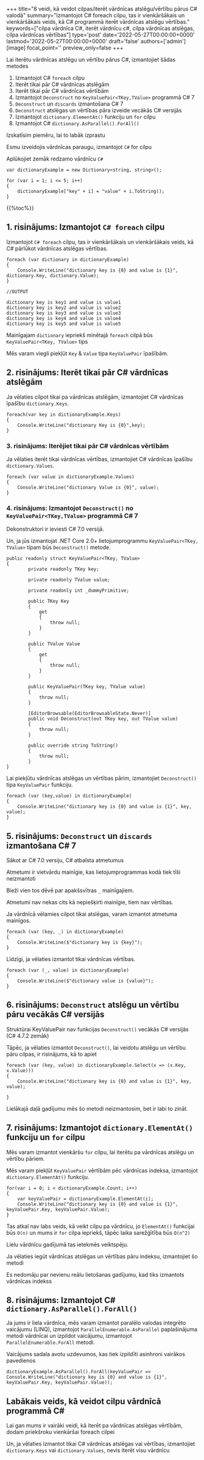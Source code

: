 +++
title="8 veidi, kā veidot cilpas/iterēt vārdnīcas atslēgu/vērtību pārus C# valodā"
summary="Izmantojot C# foreach cilpu, tas ir vienkāršākais un vienkāršākais veids, kā C# programmā iterēt vārdnīcas atslēgu vērtības."
keywords=["cilpa vārdnīca C#, iterēt vārdnīcu c#, cilpa vārdnīcas atslēgas, cilpa vārdnīcas vērtības"]
type='post'
date='2022-05-27T00:00:00+0000'
lastmod='2022-05-27T00:00:00+0000'
draft='false'
authors=['admin']
[image]
focal_point=''
preview_only=false
+++

Lai iterētu vārdnīcas atslēgu un vērtību pārus C#, izmantojiet šādas metodes

1. Izmantojot C# `foreach` cilpu
2. Iterēt tikai pār C# vārdnīcas atslēgām
3. Iterēt tikai pār C# vārdnīcas vērtībām
4. Izmantojot `Deconstruct` no `KeyValuePair<TKey,TValue>` programmā C# 7
5. `Deconstruct` un `discards` izmantošana C# 7 
6. `Deconstruct` atslēgas un vērtības pāra izveide vecākās C# versijās
7. Izmantojot `dictionary.ElementAt()` funkciju un `for` cilpu
8. Izmantojot C# `dictionary.AsParallel().ForAll()` 

Izskatīsim piemēru, lai to labāk izprastu 

Esmu izveidojis vārdnīcas paraugu, izmantojot `C#` for cilpu

Aplūkojiet zemāk redzamo vārdnīcu `C#` 

```
var dictionaryExample = new Dictionary<string, string>();

for (var i = 1; i <= 5; i++)
{
    dictionaryExample["key" + i] = "value" + i.ToString();
}
```

{{%toc%}}

## 1. risinājums: Izmantojot `C# foreach` cilpu

Izmantojot `C# foreach` cilpu, tas ir vienkāršākais un vienkāršākais veids, kā C# pārlūkot vārdnīcas atslēgas vērtības.

```
foreach (var dictionary in dictionaryExample)
{
    Console.WriteLine("dictionary key is {0} and value is {1}", dictionary.Key, dictionary.Value);
}

//OUTPUT

dictionary key is key1 and value is value1
dictionary key is key2 and value is value2
dictionary key is key3 and value is value3
dictionary key is key4 and value is value4
dictionary key is key5 and value is value5
```

Mainīgajam `dictionary` iepriekš minētajā `foreach` cilpā būs `KeyValuePair<TKey, TValue>` tips 

Mēs varam viegli piekļūt `Key` &amp; `Value` tipa `KeyValuePair` īpašībām.

## 2. risinājums: Iterēt tikai pār C# vārdnīcas atslēgām

Ja vēlaties cilpot tikai pa vārdnīcas atslēgām, izmantojiet C# vārdnīcas īpašību `dictionary.Keys`.

```
foreach(var key in dictionaryExample.Keys)
{
    Console.WriteLine("dictionary Key is {0}",key);
}
```

### 3. risinājums: Iterējiet tikai pār C# vārdnīcas vērtībām

Ja vēlaties iterēt tikai vārdnīcas vērtības, izmantojiet C# vārdnīcas īpašību `dictionary.Values`.

```
foreach (var value in dictionaryExample.Values)
{
    Console.WriteLine("dictionary Value is {0}", value);
}
```

### 4. risinājums: Izmantojot `Deconstruct()` no `KeyValuePair<TKey,TValue>` programmā C# 7

Dekonstruktori ir ieviesti C# 7.0 versijā.
 
Un, ja jūs izmantojat .NET Core 2.0+ lietojumprogrammu `KeyValuePair<TKey, TValue>` tipam būs `Deconstruct()` metode.

```
public readonly struct KeyValuePair<TKey, TValue>
{
        private readonly TKey key;

        private readonly TValue value;

        private readonly int _dummyPrimitive;

        public TKey Key
        {
            get
            {
                throw null;
            }
        }

        public TValue Value
        {
            get
            {
                throw null;
            }
        }

        public KeyValuePair(TKey key, TValue value)
        {
            throw null;
        }

        [EditorBrowsable(EditorBrowsableState.Never)]
        public void Deconstruct(out TKey key, out TValue value)
        {
            throw null;
        }

        public override string ToString()
        {
            throw null;
        }
}
```

Lai piekļūtu vārdnīcas atslēgas un vērtības pārim, izmantojiet `Deconstruct()` tipa `KeyValuePair` funkciju.

```
foreach (var (key,value) in dictionaryExample)
{
    Console.WriteLine("dictionary key is {0} and value is {1}", key, value);
}
```

## 5. risinājums: `Deconstruct` un `discards` izmantošana C# 7 

Sākot ar C# 7.0 versiju, C# atbalsta atmetumus 

Atmetumi ir vietvārdu mainīgie, kas lietojumprogrammas kodā tiek tīši neizmantoti 

Bieži vien tos dēvē par apakšsvītras `_` mainīgajiem.

Atmetumi nav nekas cits kā nepiešķirti mainīgie, tiem nav vērtības.

Ja vārdnīcā vēlamies cilpot tikai atslēgas, varam izmantot atmetuma mainīgos.

```
foreach (var (key, _) in dictionaryExample)
{
    Console.WriteLine($"dictionary key is {key}");
}
```
Līdzīgi, ja vēlaties izmantot tikai vārdnīcas vērtības.

```
foreach (var (_, value) in dictionaryExample)
{
    Console.WriteLine($"dictionary value is {value}");
}
```

## 6. risinājums: `Deconstruct` atslēgu un vērtību pāru vecākās C# versijās


Struktūrai KeyValuePair nav funkcijas `Deconstruct()` vecākās C# versijās (C# 4.7.2 zemāk) 

Tāpēc, ja vēlaties izmantot `Deconstruct()`, lai veidotu atslēgu un vērtību pāru cilpas, ir risinājums, kā to apiet 

```
foreach (var (key, value) in dictionaryExample.Select(x => (x.Key, x.Value)))
{
    Console.WriteLine("dictionary key is {0} and value is {1}", key, value);

}
```

Lielākajā daļā gadījumu mēs šo metodi neizmantosim, bet ir labi to zināt.

## 7. risinājums: Izmantojot `dictionary.ElementAt()` funkciju un `for` cilpu

Mēs varam izmantot vienkāršu `for` cilpu, lai iterētu pa vārdnīcas atslēgu un vērtību pāriem.

Mēs varam piekļūt `KeyValuePair` vērtībām pēc vārdnīcas indeksa, izmantojot `dictionary.ElementAt()` funkciju.

```
for(var i = 0; i < dictionaryExample.Count; i++)
{
    var keyValuePair = dictionaryExample.ElementAt(i);
    Console.WriteLine("dictionary key is {0} and value is {1}", keyValuePair.Key, keyValuePair.Value);
}
```

Tas atkal nav labs veids, kā veikt cilpu pa vārdnīcu, jo `ElementAt()` funkcijai būs `O(n)` un mums ir `for` cilpa iepriekš, tāpēc laika sarežģītība būs `O(n^2)` 

Lielu vārdnīcu gadījumā tas ietekmēs veiktspēju.

Ja vēlaties iegūt vārdnīcas atslēgas un vērtības pāru indeksu, izmantojiet šo metodi 

Es nedomāju par nevienu reālu lietošanas gadījumu, kad tiks izmantots vārdnīcas indekss 

## 8. risinājums: Izmantojot C# `dictionary.AsParallel().ForAll()`

Ja jums ir liela vārdnīca, mēs varam izmantot paralēlo valodas integrēto vaicājumu (LINQ), izmantojot `ParallelEnumerable.AsParallel` paplašinājuma metodi vārdnīcai un izpildot vaicājumu, izmantojot `ParallelEnumerable.ForAll` metodi.

Vaicājums sadala avotu uzdevumos, kas tiek izpildīti asinhroni vairākos pavedienos

```
dictionaryExample.AsParallel().ForAll(keyValuePair => 
Console.WriteLine("dictionary key is {0} and value is {1}", keyValuePair.Key, keyValuePair.Value));
```

## Labākais veids, kā veidot cilpu vārdnīcā programmā C# 

Lai gan mums ir vairāki veidi, kā iterēt pa vārdnīcas atslēgas vērtībām, dodam priekšroku vienkāršai foreach cilpei 

Un, ja vēlaties izmantot tikai C# vārdnīcas atslēgas vai vērtības, izmantojiet `dictionary.Keys` vai `dictionary.Values`, nevis iterēt visu vārdnīcu 







